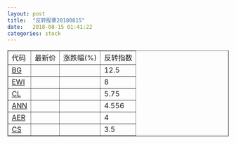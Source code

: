 ```yaml
---
layout: post
title:  "反转股票20180815"
date:   2018-08-15 01:41:22
categories: stock
---
```


<script type="text/javascript">
var stockList = []
stockList.push('gb_bg');
stockList.push('gb_ewi');
stockList.push('gb_cl');
stockList.push('gb_ann');
stockList.push('gb_aer');
stockList.push('gb_cs');
</script>

<table border="1">
 <tr>
 <td>代码</td>
  <td>最新价</td>
  <td>涨跌幅(%)</td>
 <td>反转指数</td>
</tr>
  <tr id="bg"><td><a href="http://stock.finance.sina.com.cn/usstock/quotes/BG.html" target="_blank">BG</a></td><td></td><td></td><td>12.5</td></tr>
  <tr id="ewi"><td><a href="http://stock.finance.sina.com.cn/usstock/quotes/EWI.html" target="_blank">EWI</a></td><td></td><td></td><td>8</td></tr>
  <tr id="cl"><td><a href="http://stock.finance.sina.com.cn/usstock/quotes/CL.html" target="_blank">CL</a></td><td></td><td></td><td>5.75</td></tr>
  <tr id="ann"><td><a href="http://stock.finance.sina.com.cn/usstock/quotes/ANN.html" target="_blank">ANN</a></td><td></td><td></td><td>4.556</td></tr>
  <tr id="aer"><td><a href="http://stock.finance.sina.com.cn/usstock/quotes/AER.html" target="_blank">AER</a></td><td></td><td></td><td>4</td></tr>
  <tr id="cs"><td><a href="http://stock.finance.sina.com.cn/usstock/quotes/CS.html" target="_blank">CS</a></td><td></td><td></td><td>3.5</td></tr>
</table>
